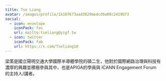 ```yaml
---
title: Tse Liang
avatar: /images/profile/1b107673aad38296edcd9a08c2419673
social:
  - icon: envelope
    iconPack: fas
    url: mailto:tseliang@yigf.tw
  - icon: twitter
    iconPack: fab
    url: https://x.com/Tseliang10
---
```

梁策是國立陽明交通大學國際半導體學院的碩二生，他對於國際網路治理與科技有濃厚的興趣並積極參與其中，也是APIGA的學員與 ICANN Engagement Forum 的主持人/講者。
